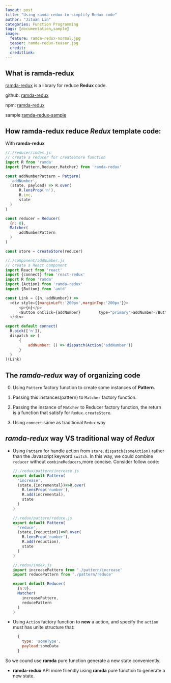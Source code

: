 ```yaml
---
layout: post
title: "Using ramda-redux to simplify Redux code"
author: "Jituan Lin"
categories: Function Programming
tags: [documentation,sample]
image:
  feature: ramda-redux-normal.jpg
  teaser: ramda-redux-teaser.jpg
  credit:
  creditlink:
---
```


## What is **ramda-redux**  

[ramda-redux](https://github.com/jituanlin/ramda-redux) is a library for reduce **Redux** code.

github: [ramda-redux](https://github.com/jituanlin/ramda-redux)

npm: [ramda-redux](https://www.npmjs.com/package/ramda-redux)

sample:[ramda-redux-sample](https://github.com/jituanlin/ramda-redux-sample)

## How **ramda-redux** reduce *Redux* template code:
With **ramda-redux** 
  ```js
  //./reducer/index.js
  // create a reducer for createStore function
  import R from 'ramda'
  import {Pattern,Reducer,Matcher} from 'ramda-redux'

  const addNumberPattern = Pattern(
  	'addNumber',
  	(state, payload) => R.over(
  		R.lensProp('n'),
  		R.inc,
  		state
  	)
  )

  const reducer = Reducer(
  	{n: 0},
  	Matcher(
  		addNumberPattern
  	)
  )

  const store = createStore(reducer)
  ```

  ```js
  //./component/addNumber.js
  // create a React component
  import React from 'react'
  import {connect} from 'react-redux'
  import R from 'ramda'
  import {Action} from 'ramda-redux'
  import {Button} from 'antd'

  const Link = ({n, addNumber}) =>
  	<div style={{marginLeft:'200px',marginTop:'200px'}}>
  		<p>{n}</p>
  		<Button onClick={addNumber}        type="primary">addNumber</Button>
  	</div>

  export default connect(
  	R.pick(['n']),
  	dispatch => (
  		{
  			addNumber: () => dispatch(Action('addNumber'))
  		}
  	)
  )(Link)
  ``` 

## The *ramda-redux* way of organizing code

0. Using `Pattern` factory function to create some instances of **Pattern**.

1. Passing this instances(pattern) to `Matcher` factory function.

2. Passing the instance of `Matcher` to Reducer factory function, the return is a function that satisfy for `Redux.createStore`.

3. Using `connect` same as traditional `Redux` way


## *ramda-redux* way VS traditional way of *Redux* 

* Using `Pattern` for handle action from `store.dispatch(someAction)` rather than the Javascript keyword `switch`. In this way, we could combine `reducer` without `combineReducers`,more concise. Consider follow code:
  ```js
  //./redux/pattern/increase.js
  export default Pattern(
    'increase',
    (state,{incremental})=>R.over(
      R.lensProp('number'),
      R.add(incremental),
      state
    )
  )

  //.redux/pattern/reduce.js
  export default Pattern(
    'reduce',
    (state,{reduction})=>R.over(
      R.lensProp('number'),
      R.add(reduction),
      state
    )
  )

  //.redux/index.js
  import increasePattern from './pattern/increase'
  import reducePattern from './pattern/reduce'  

  export default Reducer(
    {n:0},
    Matcher(
      increasePattern,
      reducePattern
    )
  )
  ```

* Using `Action` factory function to **new** a action, and specify the `action` must has unite structure that:
  ```js
    {
      type: 'someType',
      payload:someData
    }
  ```
So we cound use **ramda** pure function generate a new state conveniently.

* **ramda-redux** API more friendly using **ramda** pure function to generate a new state.

  
  